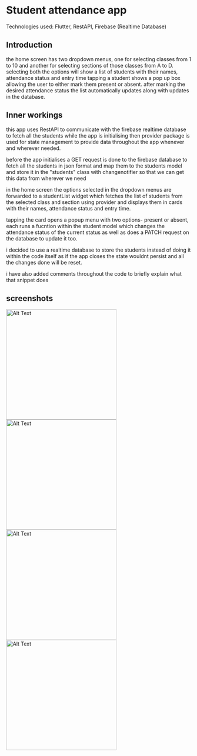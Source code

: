 # Student attendance app

Technologies used: Flutter, RestAPI, Firebase (Realtime Database)

## Introduction

the home screen has two dropdown menus, one for selecting classes from 1 to 10
and another for selecting sections of those classes from A to D.  
selecting both the options will show a list of students with their names, attendance status and entry time
tapping a student shows a pop up box allowing the user to either mark them present or absent.
after marking the desired attendance status the list automatically updates along with updates in the database.



## Inner workings

this app uses RestAPI to communicate with the firebase realtime database to fetch all the students while the app is initialising
then provider package is used for state management to provide data throughout the app whenever and wherever needed.

before the app initialises a GET request is done to the firebase database to fetch all the students in json format and map them to the students model and store 
it in the "students" class with changenotifier so that we can get this data from wherever we need

in the home screen the options selected in the dropdown menus are forwarded to a studentList widget which fetches the 
list of students from the selected class and section using provider and displays them in cards with their names, attendance status and entry time.

tapping the card opens a popup menu with two options- present or absent, each runs a fucntion within the student model which changes the 
attendance status of the current status as well as does a PATCH request on the database to update it too.

i decided to use a realtime database to store the students instead of doing it within the code itself as if the app closes the state wouldnt persist and all the
changes done will be reset.

i have also added comments throughout the code to briefly explain what that snippet does

## screenshots
<img src="https://github.com/user-attachments/assets/05f04808-bb57-49eb-80ff-bec550942d2b" alt="Alt Text" width="300">
<img src="https://github.com/user-attachments/assets/3dc418f4-ebbf-4961-a5ac-e3fed9c21e0a" alt="Alt Text" width="300">
<img src="https://github.com/user-attachments/assets/6dc0ece8-5224-4387-8d7d-5b0484592c5f" alt="Alt Text" width="300">
<img src="https://github.com/user-attachments/assets/5d14fb36-1bf4-48b9-9b88-49ace00344bb" alt="Alt Text" width="300">


